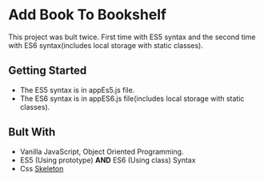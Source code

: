 # **Add Book To Bookshelf**

This project was bult twice. First time with ES5 syntax and the second time with ES6 syntax(includes local storage with static classes).

## **Getting Started**

- The ES5 syntax is in appEs5.js file.
- The ES6 syntax is in appES6.js file(includes local storage with static classes).

## **Bult With**

- Vanilla JavaScript, Object Oriented Programming.
- ES5 (Using prototype) **AND** ES6 (Using class) Syntax
- Css [Skeleton](https://cdnjs.com/libraries/skeleton)
